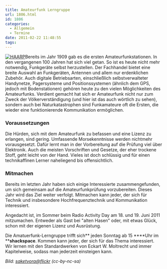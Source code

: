```yaml
---
title: Amateurfunk Lerngruppe
url: 1806.html
id: 1806
categories:
  - Allgemein
  - Termine
date: 2011-02-22 11:48:55
tags:
---
```


[![](https://blog.shackspace.de/gallery/var/thumbs/shack.media/3rd-party/haarp.jpg?m=1285159421 "HAARP")](https://blog.shackspace.de/gallery/index.php/shack-media/3rd-party/haarp)Bereits im Jahr 1909 gab es die ersten Amateurfunkstationen. In den vergangenen 100 Jahren hat sich viel getan.
So ist es heute nicht mehr notwendig, Funkgeräte selbst herzustellen. Der Fachhandel bietet eine breite Auswahl an Funkgeräten, Antennen und allem nur erdenklichen Zubehör. Auch digitale Betriebsarten, einschließlich selbstverwalteter Handynetze, Pagersysteme und Positionssystemen (ähnlich dem GPS, jedoch mit Bodenstationen) gehören heute zu den vielen Möglichkeiten des Amateurfunks.
Verdient gemacht hat sich er Amateurfunk nicht nur zum Zweck der Völkerverständigung (und hier ist das auch wörtlich zu sehen), sondern auch bei Naturkatastrophen sind Funkamateure oft die Ersten, die wieder eine funktionierende Kommunikation ermöglichen.

### Voraussetzungen

Die Hürden, sich mit dem Amateurfunk zu befassen und eine Lizenz zu erlangen, sind gering. Umfassende Morsekenntnisse werden nichtmehr vorausgesetzt. Dafür lernt man in der Vorbereitung auf die Prüfung viel über Elektronik. Auch die meisten Vorschriften und Gesetze, der eher trockene Stoff, geht leicht von der Hand. Vieles ist doch schlüssig und für einen technikaffinen Lerner naheliegend bis offensichtlich.

### Mitmachen

Bereits im letzten Jahr haben sich einige Interessierte zusammengefunden, um sich gemeinsam auf die Amateurfunkprüfung vorzubereiten. Dieses Jahr wird das Ziel weiter verfolgt. Mitmachen kann jeder, der sich für Technik und insbesondere Hochfrequenztechnik und Kommunikation interessiert.

Angedacht ist, im Sommer beim Radio Activity Day am 18\. und 19\. Juni 2011 mitzumachen. Entweder als Gast bei "alten Hasen" oder, mit etwas Glück, schon mit der eigenen Lizenz und Ausrüstung.

Die Amatuerfunk-Lerngruppe trifft sich** jeden Sonntag ab 15 ****Uhr im ****shackspace**. Kommen kann jeder, der sich für das Thema interessiert. Wir lernen mit den Standardwerken von Eckart W. Moltrecht und immer Kapitelweise, sodass man jederzeit einsteigen kann.

_Bild: [saketvora@flickr](http://www.flickr.com/photos/saket_vora/2683033071/sizes/o/in/photostream/) (cc-by-nc-sa)_